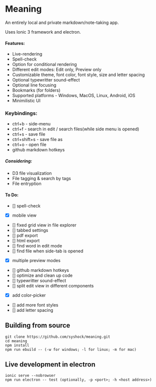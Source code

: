# Meaning
An entirely local and private markdown/note-taking app.

Uses Ionic 3 framework and electron. 

#### Features:
- Live-rendering
- Spell-check
- Option for conditional rendering
- Different edit modes: Edit only, Preview only
- Customizable theme, font color, font style, size and letter spacing 
- Optional typewritter sound-effect
- Optional line focusing
- Bookmarks (for folders)
- Supported platforms - Windows, MacOS, Linux, Android, iOS
- Minimilistic UI


### Keybindings:
- ctrl+b - side-menu
- ctrl+f - search in edit / search files(while side menu is opened)
- ctrl+s - save file
- ctrl+shift+s - save file as
- ctrl+o - open file
- github markdown hotkeys


##### Considering:
- D3 file visualization
- File tagging & search by tags
- File entryption


#### To Do:
- [] spell-check
- [x] mobile view
- [] fixed grid view in file explorer
- [] tabbed settings
- [] pdf export
- [] html export
- [] find word in edit mode
- [] find file when side-tab is opened
- [x] multiple preview modes
- [] github markdown hotkeys
- [] optimize and clean up code
- [] typewritter sound-effect
- [] split edit view in different components
- [x] add color-picker
- [] add more font styles
- [] add letter spacing

## Building from source
```
git clone https://github.com/syshock/meaning.git
cd meaning
npm install
npm run ebuild -- (-w for windows; -l for linux; -m for mac)
```

## Live development in electron
```
ionic serve --nobrowser
npm run electron -- test (optionally, -p <port>; -h <host address>)
```
